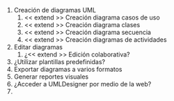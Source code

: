 1. Creación de diagramas UML
	1. << extend >> Creación diagrama casos de uso
	2. << extend >> Creación diagrama clases
	3. << extend >> Creación diagrama secuencia
	4. << extend >> Creación diagramas de actividades
2. Editar diagramas
	1. ¿<< extend >> Edición colaborativa?
3. ¿Utilizar plantillas predefinidas?
4. Exportar diagramas a varios formatos
5. Generar reportes visuales
6. ¿Acceder a UMLDesigner por medio de la web?
7. 